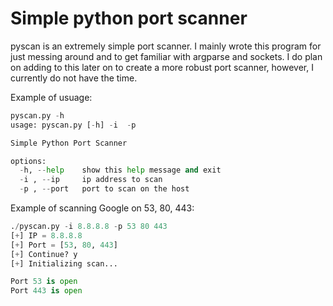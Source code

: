 # Simple python port scanner

pyscan is an extremely simple port scanner. I mainly wrote this program for just messing around and to get familiar with argparse and sockets. I do plan on adding to this later on to create a more robust port scanner, however, I currently do not have the time. 

Example of usuage: 

```python
pyscan.py -h
usage: pyscan.py [-h] -i  -p

Simple Python Port Scanner

options:
  -h, --help    show this help message and exit
  -i , --ip     ip address to scan
  -p , --port   port to scan on the host
```
Example of scanning Google on 53, 80, 443:

```python
./pyscan.py -i 8.8.8.8 -p 53 80 443
[+] IP = 8.8.8.8
[+] Port = [53, 80, 443]
[+] Continue? y
[+] Initializing scan...

Port 53 is open
Port 443 is open
```